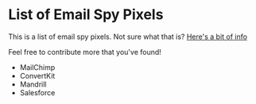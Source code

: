 # List of Email Spy Pixels

This is a list of email spy pixels. Not sure what that is? [Here's a bit of info](https://igotablog.com/spy-pixels)

Feel free to contribute more that you've found!

* MailChimp
* ConvertKit
* Mandrill
* Salesforce
